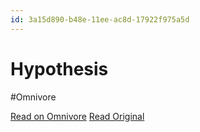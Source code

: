```yaml
---
id: 3a15d890-b48e-11ee-ac8d-17922f975a5d
---
```


# Hypothesis
#Omnivore

[Read on Omnivore](https://omnivore.app/me/hypothesis-18d13271486)
[Read Original](https://hypothes.is/a/UK1tsLSFEe6uXE9s013YeQ)

